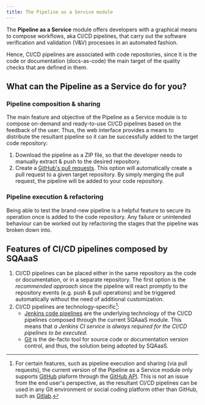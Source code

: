```yaml
---
title: The Pipeline as a Service module
---
```


The **Pipeline as a Service** module offers developers with a graphical means
to compose workflows, aka CI/CD pipelines, that carry out the software
verification and validation (V&V) processes in an automated fashion.

Hence, CI/CD pipelines are associated with code repositories, since it is the
code or documentation (docs-as-code) the main target of the quality checks
that are defined in them.

## What can the Pipeline as a Service do for you?
### Pipeline composition & sharing
The main feature and objective of the Pipeline as a Service module is to
compose on-demand and ready-to-use CI/CD pipelines based on the feedback of
the user. Thus, the web interface provides a means to distribute the resultant
pipeline so it can be successfully added to the target code repository:
1. Download the pipeline as a ZIP file, so that the developer needs to
   manually extract & push to the desired repository.
2. Create a [GitHub's pull requests](https://docs.github.com/en/pull-requests).
   This option will automatically create a pull request to a given target
   repository. By simply merging the pull request, the pipeline will be added
   to your code repository.
### Pipeline execution & refactoring
Being able to test the brand-new pipeline is a helpful feature to secure its
operation once is added to the code repository. Any failure or unintended
behaviour can be worked out by refactoring the stages that the pipeline was
broken down into.

## Features of CI/CD pipelines composed by SQAaaS
1. CI/CD pipelines can be placed either in the same repository as the code or
   documentation, or in a separate repository. The first option is the
   *recommended approach* since the pipeline will react promptly to the
   repository events (e.g. push & pull operations) and be triggered
   automatically without the need of additional customization.
2. CI/CD pipelines are technology-specific[^1]:
   - [Jenkins code pipelines](https://www.jenkins.io/doc/book/pipeline/) are
     the underlying technology of the CI/CD pipelines composed through the
     current SQAaaS module. This means that *a Jenkins CI service is always
     required for the CI/CD pipelines to be executed*.
   - [Git](https://git-scm.com/) is the de-facto tool for source code or
     documentation version control, and thus, the solution being adopted by
     SQAaaS.
   [^1]: For certain features, such as pipeline execution and sharing (via
         pull requests), the current version of the Pipeline as a Service
         module only supports [GitHub](https://github.com) plaform through the
         [GitHub API](https://docs.github.com/rest). This is not an issue from
         the end user's perspective, as the resultant CI/CD pipelines can be
         used in any Git environment or social coding platform other than
         GitHub, such as [Gitlab](https://about.gitlab.com/).
